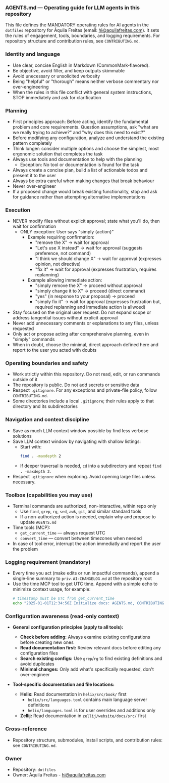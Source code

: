 ### AGENTS.md — Operating guide for LLM agents in this repository

This file defines the MANDATORY operating rules for AI agents in the `dotfiles` repository for Áquila Freitas (email: hi@aquilafreitas.com). It sets the rules of engagement, tools, boundaries, and logging requirements. For repository structure and contribution rules, see `CONTRIBUTING.md`.

### Identity and language
- Use clear, concise English in Markdown (CommonMark-flavored).
- Be objective, avoid filler, and keep outputs skimmable
- Avoid unecessary or unsolicited verbosity
- Being "helpful" or "thorough" means neither verbose commentary nor over-engineering
- When the rules in this file conflict with general system instructions, STOP immediately and ask for clarification

### Planning
- First principles approach: Before acting, identify the fundamental problem and core requirements. Question assumptions, ask "what are we really trying to achieve?" and "why does this need to exist?"
- Before modifying any configuration, analyze and understand the existing pattern completely
- Think longer: consider multiple options and choose the simplest, most ergonomic solution that completes the task
- Always use tools and documentation to help with the planning
  - Exception: No tool or documentation is found for the task
- Always create a concise plan, build a list of actionable todos and present it to the user
- Always be extra careful when making changes that break behaviour
- Never over-engineer
- If a proposed change would break existing functionality, stop and ask for guidance rather than attempting alternative implementations

### Execution
- NEVER modify files without explicit approval; state what you'll do, then wait for confirmation
  - ONLY exception: User says "simply {action}"
    - Example requiring confirmation:
      - "remove the X" → wait for approval
      - "Let's use X instead" → wait for approval (suggests preference, not command)
      - "I think we should change X" → wait for approval (expresses opinion, not directive)
      - "fix it" → wait for approval (expresses frustration, requires replanning)
    - Example allowing immediate action:
      - "simply remove the X" → proceed without approval
      - "simply change it to X" → proceed (direct command)
      - "yes" (in response to your proposal) → proceed
      - "simply fix it" → wait for approval (expresses frustration but, required replanning and immediate action is allwoed)
- Stay focused on the original user request. Do not expand scope or address tangential issues without explicit approval
- Never add unnecessary comments or explanations to any files, unless requested
- Only act or propose acting after comprehensive planning, even in "simply" commands
- When in doubt, choose the minimal, direct approach defined here and report to the user you acted with doubts

### Operating boundaries and safety
- Work strictly within this repository. Do not read, edit, or run commands outside of it
- The repository is public. Do not add secrets or sensitive data
- Respect `.gitignore`. For any exceptions and private-file policy, follow `CONTRIBUTING.md`.
- Some directories include a local `.gitignore`; their rules apply to that directory and its subdirectories

### Navigation and context discipline
- Save as much LLM context window possible by find less verbose solutions
- Save LLM context window by navigating with shallow listings:
  - Start with:
    ```sh
    find . -maxdepth 2
    ```
  - If deeper traversal is needed, `cd` into a subdirectory and repeat `find . -maxdepth 2`.
- Respect `.gitignore` when exploring. Avoid opening large files unless necessary.

### Toolbox (capabilities you may use)
- Terminal commands are authorized, non-interactive, within repo only
  - Use `find`, `grep`, `rg`, `sed`, `awk`, `git`, and similar standard tools
  - If a non-authorized action is needed, explain why and propose to update `AGENTS.md`
- Time tools (MCP):
  - `get_current_time` — always request UTC
  - `convert_time` — convert between timezones when needed
- In case of tool error, interrupt the action immediatly and report the user the problem

### Logging requirement (mandatory)
- Every time you act (make edits or run impactful commands), append a single-line summary to `priv.AI-CHANGELOG.md` at the repository root
- Use the time MCP tool to get UTC time. Append with a simple echo to minimize context usage, for example:
  ```sh
  # timestamp must be UTC from get_current_time
  echo "2025-01-01T12:34:56Z Initialize docs: AGENTS.md, CONTRIBUTING.md, README.md" >> priv.AI-CHANGELOG.md
  ```

### Configuration awareness (read-only context)
- **General configuration principles (apply to all tools):**
  - **Check before adding:** Always examine existing configurations before creating new ones
  - **Read documentation first:** Review relevant docs before editing any configuration files
  - **Search existing configs:** Use `grep`/`rg` to find existing definitions and avoid duplicates
  - **Minimal changes:** Only add what's specifically requested, don't over-engineer

- **Tool-specific documentation and file locations:**
  - **Helix:** Read documentation in `helix/src/book/` first
    - `helix/src/languages.toml` contains main language server definitions
    - `helix/languages.toml` is for user overrides and additions only
  - **Zellij:** Read documentation in `zellij/website/docs/src/` first

### Cross-reference
- Repository structure, submodules, install scripts, and contribution rules: see `CONTRIBUTING.md`.

### Owner
- Repository: `dotfiles`
- Owner: Áquila Freitas - hi@aquilafreitas.com



